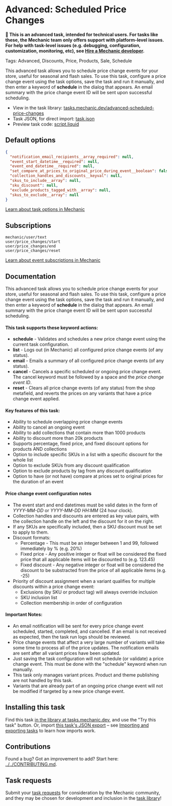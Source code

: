 # Advanced: Scheduled Price Changes

**🚨 This is an advanced task, intended for technical users. For tasks like these, the Mechanic team only offers support with platform-level issues. For help with task-level issues (e.g. debugging, configuration, customization, monitoring, etc), see [Hire a Mechanic developer](https://learn.mechanic.dev/hire-a-developer).**

Tags: Advanced, Discounts, Price, Products, Sale, Schedule

This advanced task allows you to schedule price change events for your store, useful for seasonal and flash sales. To use this task, configure a price change event using the task options, save the task and run it manually, and then enter a keyword of **schedule** in the dialog that appears. An email summary with the price change event ID will be sent upon successful scheduling.

* View in the task library: [tasks.mechanic.dev/advanced-scheduled-price-changes](https://tasks.mechanic.dev/advanced-scheduled-price-changes)
* Task JSON, for direct import: [task.json](../../tasks/advanced-scheduled-price-changes.json)
* Preview task code: [script.liquid](./script.liquid)

## Default options

```json
{
  "notification_email_recipients__array_required": null,
  "event_start_datetime__required": null,
  "event_end_datetime__required": null,
  "set_compare_at_prices_to_original_price_during_event__boolean": false,
  "collection_handles_and_discounts__keyval": null,
  "skus_to_include__array": null,
  "sku_discount": null,
  "exclude_products_tagged_with__array": null,
  "skus_to_exclude__array": null
}
```

[Learn about task options in Mechanic](https://learn.mechanic.dev/core/tasks/options)

## Subscriptions

```liquid
mechanic/user/text
user/price_changes/start
user/price_changes/end
user/price_changes/reset
```

[Learn about event subscriptions in Mechanic](https://learn.mechanic.dev/core/tasks/subscriptions)

## Documentation

This advanced task allows you to schedule price change events for your store, useful for seasonal and flash sales. To use this task, configure a price change event using the task options, save the task and run it manually, and then enter a keyword of **schedule** in the dialog that appears. An email summary with the price change event ID will be sent upon successful scheduling.

#### This task supports these keyword actions:

- **schedule** - Validates and schedules a new price change event using the current task configuration.
- **list** - Logs out (in Mechanic) all configured price change events (of any status).
- **email** - Emails a summary of all configured price change events (of any status).
- **cancel** - Cancels a specific scheduled or ongoing price change event. The cancel keyword must be followed by a space and the _price change event ID_.
- **reset** - Clears all price change events (of any status) from the shop metafield, and reverts the prices on any variants that have a price change event applied.

#### Key features of this task:

- Ability to schedule overlapping price change events
- Ability to cancel an ongoing event
- Ability to add collections that contain more than 1000 products
- Ability to discount more than 20k products
- Supports percentage, fixed price, and fixed discount options for products AND collections
- Option to include specific SKUs in a list with a specific discount for the whole list
- Option to exclude SKUs from any discount qualification
- Option to exclude products by tag from any discount qualification
- Option to have (or not have) compare at prices set to original prices for the duration of an event

#### Price change event configuration notes

- The event start and end datetimes must be valid dates in the form of _YYYY-MM-DD_ or _YYYY-MM-DD HH:MM_ (24 hour clock).
- Collection handles and discounts are entered as key value pairs, with the collection handle on the left and the discount for it on the right.
- If any SKUs are specifically included, then a SKU discount must be set to apply to them.
- Discount formats:
  - Percentage - This must be an integer between 1 and 99, followed immediately by % (e.g. 20%)
  - Fixed price - Any positive integer or float will be considered the fixed price that all applicable items will be discounted to (e.g. 123.45)
  - Fixed discount - Any negative integer or float will be considered the discount to be substracted from the price of all applicable items (e.g. -25)
- Priority of discount assignment when a variant qualifies for multiple discounts within a price change event:
  - Exclusions (by SKU or product tag) will always override inclusion
  - SKU inclusion list
  - Collection membership in order of configuration

#### Important Notes:

- An email notification will be sent for every price change event scheduled, started, completed, and cancelled. If an email is not received as expected, then the task run logs should be reviewed.
- Price change events that affect a very large number of variants will take some time to process all of the price updates. The notification emails are sent after all variant prices have been updated.
- Just saving the task configuration will not schedule (or validate) a price change event. This must be done with the "schedule" keyword when run manually.
- This task only manages variant prices. Product and theme publishing are not handled by this task.
- Variants that are already part of an ongoing price change event will not be modified if targeted by a new price change event.

## Installing this task

Find this task [in the library at tasks.mechanic.dev](https://tasks.mechanic.dev/advanced-scheduled-price-changes), and use the "Try this task" button. Or, import [this task's JSON export](../../tasks/advanced-scheduled-price-changes.json) – see [Importing and exporting tasks](https://learn.mechanic.dev/core/tasks/import-and-export) to learn how imports work.

## Contributions

Found a bug? Got an improvement to add? Start here: [../../CONTRIBUTING.md](../../CONTRIBUTING.md).

## Task requests

Submit your [task requests](https://mechanic.canny.io/task-requests) for consideration by the Mechanic community, and they may be chosen for development and inclusion in the [task library](https://tasks.mechanic.dev/)!
